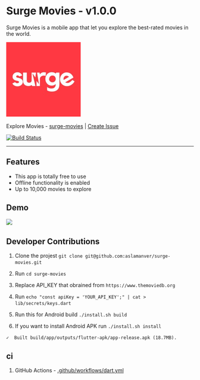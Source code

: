 # Surge Movies - v1.0.0

Surge Movies is a mobile app that let you explore the best-rated movies in the world.

![](assets/icon.png)

Explore Movies - [surge-movies](https://surge-movies.lk) | [Create Issue](https://github.com/aslamanver/surge-movies/issues/new)

[![Build Status](https://travis-ci.com/aslamanver/surge-movies.svg?branch=master)](https://travis-ci.com/aslamanver/surge-movies)

<hr/>

## Features

- This app is totally free to use
- Offline functionality is enabled
- Up to 10,000 movies to explore

## Demo

![](demo/screencast.gif)

## Developer Contributions

1. Clone the projest `git clone git@github.com:aslamanver/surge-movies.git`

2. Run `cd surge-movies`

3. Replace API_KEY that obrained from `https://www.themoviedb.org`

4. Run `echo "const apiKey = 'YOUR_API_KEY';" | cat > lib/secrets/keys.dart`

5. Run this for Android build  `./install.sh build`

6. If you want to install Android APK run `./install.sh install`

```
✓  Built build/app/outputs/flutter-apk/app-release.apk (18.7MB).
```

## ci

1. GitHub Actions - [.github/workflows/dart.yml](.github/workflows/dart.yml)

